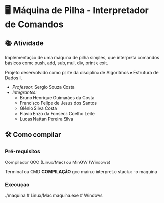 # 🖥️ Máquina de Pilha - Interpretador de Comandos


## 📚 Atividade


Implementação de uma máquina de pilha simples, que interpreta comandos básicos como push, add, sub, mul, div, print e exit.


Projeto desenvolvido como parte da disciplina de Algoritmos e Estrutura de Dados I.


- *Professor:* Sergio Souza Costa
- *Integrantes:*
    - Bruno Henrique Guimarães da Costa
    - Francisco Felipe de Jesus dos Santos
    - Glênio Silva Costa
    - Flavio Enzo da Fonseca Coelho Leite
    - Lucas Nattan Pereira Silva

## 🛠️ Como compilar

### Pré-requisitos

Compilador GCC (Linux/Mac) ou MinGW (Windows)

Terminal ou CMD
**COMPILAÇÃO**
gcc main.c interpret.c stack.c -o maquina


### Execuçao
./maquina   # Linux/Mac
maquina.exe # Windows


                                                                                                                                                                                                                                                                                                                                                                                                                                                                                                                                                                                                                                                                                                                                                                                                                                              

